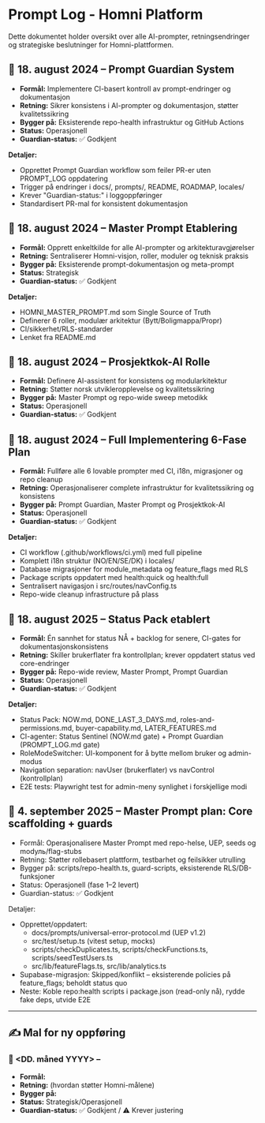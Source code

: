 # Prompt Log - Homni Platform

Dette dokumentet holder oversikt over alle AI-prompter, retningsendringer og strategiske beslutninger for Homni-plattformen.

## 📅 18. august 2024 – Prompt Guardian System
- **Formål:** Implementere CI-basert kontroll av prompt-endringer og dokumentasjon
- **Retning:** Sikrer konsistens i AI-prompter og dokumentasjon, støtter kvalitetssikring
- **Bygger på:** Eksisterende repo-health infrastruktur og GitHub Actions
- **Status:** Operasjonell
- **Guardian-status:** ✅ Godkjent

**Detaljer:**
- Opprettet Prompt Guardian workflow som feiler PR-er uten PROMPT_LOG oppdatering
- Trigger på endringer i docs/, prompts/, README, ROADMAP, locales/
- Krever "Guardian-status:" i loggoppføringer
- Standardisert PR-mal for konsistent dokumentasjon

## 📅 18. august 2024 – Master Prompt Etablering
- **Formål:** Opprett enkeltkilde for alle AI-prompter og arkitekturavgjørelser
- **Retning:** Sentraliserer Homni-visjon, roller, moduler og teknisk praksis
- **Bygger på:** Eksisterende prompt-dokumentasjon og meta-prompt
- **Status:** Strategisk
- **Guardian-status:** ✅ Godkjent

**Detaljer:**
- HOMNI_MASTER_PROMPT.md som Single Source of Truth
- Definerer 6 roller, modulær arkitektur (Bytt/Boligmappa/Propr)
- CI/sikkerhet/RLS-standarder
- Lenket fra README.md

## 📅 18. august 2024 – Prosjektkok-AI Rolle
- **Formål:** Definere AI-assistent for konsistens og modularkitektur
- **Retning:** Støtter norsk utvikleropplevelse og kvalitetssikring
- **Bygger på:** Master Prompt og repo-wide sweep metodikk
- **Status:** Operasjonell
- **Guardian-status:** ✅ Godkjent

## 📅 18. august 2024 – Full Implementering 6-Fase Plan
- **Formål:** Fullføre alle 6 lovable prompter med CI, i18n, migrasjoner og repo cleanup
- **Retning:** Operasjonaliserer complete infrastruktur for kvalitetssikring og konsistens
- **Bygger på:** Prompt Guardian, Master Prompt og Prosjektkok-AI
- **Status:** Operasjonell
- **Guardian-status:** ✅ Godkjent

**Detaljer:**
- CI workflow (.github/workflows/ci.yml) med full pipeline
- Komplett i18n struktur (NO/EN/SE/DK) i locales/
- Database migrasjoner for module_metadata og feature_flags med RLS
- Package scripts oppdatert med health:quick og health:full
- Sentralisert navigasjon i src/routes/navConfig.ts
- Repo-wide cleanup infrastructure på plass

## 📅 18. august 2025 – Status Pack etablert
- **Formål:** Én sannhet for status NÅ + backlog for senere, CI-gates for dokumentasjonskonsistens
- **Retning:** Skiller brukerflater fra kontrollplan; krever oppdatert status ved core-endringer
- **Bygger på:** Repo-wide review, Master Prompt, Prompt Guardian
- **Status:** Operasjonell
- **Guardian-status:** ✅ Godkjent

**Detaljer:**
- Status Pack: NOW.md, DONE_LAST_3_DAYS.md, roles-and-permissions.md, buyer-capability.md, LATER_FEATURES.md
- CI-agenter: Status Sentinel (NOW.md gate) + Prompt Guardian (PROMPT_LOG.md gate)
- RoleModeSwitcher: UI-komponent for å bytte mellom bruker og admin-modus
- Navigation separation: navUser (brukerflater) vs navControl (kontrollplan)
- E2E tests: Playwright test for admin-meny synlighet i forskjellige modi

## 📅 4. september 2025 – Master Prompt plan: Core scaffolding + guards
- Formål: Operasjonalisere Master Prompt med repo-helse, UEP, seeds og modуль/flag-stubs
- Retning: Støtter rollebasert plattform, testbarhet og feilsikker utrulling
- Bygger på: scripts/repo-health.ts, guard-scripts, eksisterende RLS/DB-funksjoner
- Status: Operasjonell (fase 1–2 levert)
- Guardian-status: ✅ Godkjent

Detaljer:
- Opprettet/oppdatert:
  - docs/prompts/universal-error-protocol.md (UEP v1.2)
  - src/test/setup.ts (vitest setup, mocks)
  - scripts/checkDuplicates.ts, scripts/checkFunctions.ts, scripts/seedTestUsers.ts
  - src/lib/featureFlags.ts, src/lib/analytics.ts
- Supabase-migrasjon: Skipped/konflikt – eksisterende policies på feature_flags; beholdt status quo
- Neste: Koble repo:health scripts i package.json (read-only nå), rydde fake deps, utvide E2E

---

## ✍️ Mal for ny oppføring
### 📅 <DD. måned YYYY> – <Kort navn>
- **Formål:**
- **Retning:** (hvordan støtter Homni-målene)
- **Bygger på:**
- **Status:** Strategisk/Operasjonell
- **Guardian-status:** ✅ Godkjent / ⚠️ Krever justering